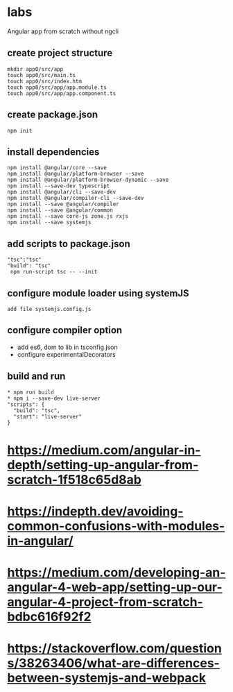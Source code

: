 # labs 
Angular app from scratch without ngcli
## create project structure
```
mkdir app0/src/app
touch app0/src/main.ts
touch app0/src/index.htm
touch app0/src/app/app.module.ts
touch app0/src/app/app.component.ts
```
## create package.json
```
npm init
```
## install dependencies
```
npm install @angular/core --save
npm install @angular/platform-browser --save
npm install @angular/platform-browser-dynamic --save
npm install --save-dev typescript
npm install @angular/cli --save-dev
npm install @angular/compiler-cli --save-dev
npm install --save @angular/compiler
npm install --save @angular/common
npm install --save core-js zone.js rxjs
npm install --save systemjs
```
## add scripts to package.json
```
"tsc":"tsc" 
"build": "tsc"
 npm run-script tsc -- --init
```
## configure module loader using systemJS
```
add file systemjs.config.js
```
## configure compiler option 
* add es6, dom to lib in tsconfig.json
* configure experimentalDecorators
## build and run
```
* npm run build
* npm i --save-dev live-server
"scripts": {
  "build": "tsc",
  "start": "live-server"
}
```
# https://medium.com/angular-in-depth/setting-up-angular-from-scratch-1f518c65d8ab
# https://indepth.dev/avoiding-common-confusions-with-modules-in-angular/
# https://medium.com/developing-an-angular-4-web-app/setting-up-our-angular-4-project-from-scratch-bdbc616f92f2
# https://stackoverflow.com/questions/38263406/what-are-differences-between-systemjs-and-webpack




